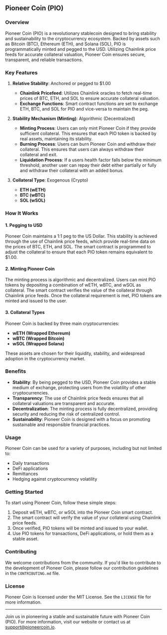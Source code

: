 ## Pioneer Coin (PIO)

### Overview

Pioneer Coin (PIO) is a revolutionary stablecoin designed to bring stability and sustainability to the cryptocurrency ecosystem. Backed by assets such as Bitcoin (BTC), Ethereum (ETH), and Solana (SOL), PIO is programmatically minted and pegged to the USD. Utilizing Chainlink price feeds for accurate collateral valuation, Pioneer Coin ensures secure, transparent, and reliable transactions.

### Key Features

1. **Relative Stability**: Anchored or pegged to $1.00
    - **Chainlink Pricefeed**: Utilizes Chainlink oracles to fetch real-time prices of BTC, ETH, and SOL to ensure accurate collateral valuation.
    - **Exchange Functions**: Smart contract functions are set to exchange ETH, BTC, and SOL for PIO and vice-versa to maintain the peg.

2. **Stability Mechanism (Minting)**: Algorithmic (Decentralized)
    - **Minting Process**: Users can only mint Pioneer Coin if they provide sufficient collateral. This ensures that each PIO token is backed by real assets, maintaining its stability.
    - **Burning Process**: Users can burn Pioneer Coin and withdraw their collateral. This ensures that users can always withdraw their collateral and exit.
    - **Liquidation Process**: If a users health factor falls below the minimum threshold, another user can repay their debt either partially or fully and withdraw their collateral with an added bonus.

3. **Collateral Type**: Exogenous (Crypto)
    - **ETH (wETH)**
    - **BTC (wBTC)**
    - **SOL (wSOL)**

### How It Works

#### 1. Pegging to USD

Pioneer Coin maintains a 1:1 peg to the US Dollar. This stability is achieved through the use of Chainlink price feeds, which provide real-time data on the prices of BTC, ETH, and SOL. The smart contract is programmed to adjust the collateral to ensure that each PIO token remains equivalent to $1.00.

#### 2. Minting Pioneer Coin

The minting process is algorithmic and decentralized. Users can mint PIO tokens by depositing a combination of wETH, wBTC, and wSOL as collateral. The smart contract verifies the value of the collateral through Chainlink price feeds. Once the collateral requirement is met, PIO tokens are minted and issued to the user.

#### 3. Collateral Types

Pioneer Coin is backed by three main cryptocurrencies:

- **wETH (Wrapped Ethereum)**
- **wBTC (Wrapped Bitcoin)**
- **wSOL (Wrapped Solana)**

These assets are chosen for their liquidity, stability, and widespread adoption in the cryptocurrency market.

### Benefits

- **Stability**: By being pegged to the USD, Pioneer Coin provides a stable medium of exchange, protecting users from the volatility of other cryptocurrencies.
- **Transparency**: The use of Chainlink price feeds ensures that all collateral valuations are transparent and accurate.
- **Decentralization**: The minting process is fully decentralized, providing security and reducing the risk of centralized control.
- **Sustainability**: Pioneer Coin is designed with a focus on promoting sustainable and responsible financial practices.

### Usage

Pioneer Coin can be used for a variety of purposes, including but not limited to:

- Daily transactions
- DeFi applications
- Remittances
- Hedging against cryptocurrency volatility

### Getting Started

To start using Pioneer Coin, follow these simple steps:

1. Deposit wETH, wBTC, or wSOL into the Pioneer Coin smart contract.
2. The smart contract will verify the value of your collateral using Chainlink price feeds.
3. Once verified, PIO tokens will be minted and issued to your wallet.
4. Use PIO tokens for transactions, DeFi applications, or hold them as a stable asset.

### Contributing

We welcome contributions from the community. If you'd like to contribute to the development of Pioneer Coin, please follow our contribution guidelines in the `CONTRIBUTING.md` file.

### License

Pioneer Coin is licensed under the MIT License. See the `LICENSE` file for more information.

---

Join us in pioneering a stable and sustainable future with Pioneer Coin (PIO). For more information, visit our website or contact us at support@pioneercoin.io.
